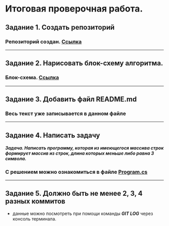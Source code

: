 # Итоговая проверочная работа.

## Задание 1. Создать репозиторий 
### Репозиторий создан. [Ссылка](https://github.com/asrbacr/DZ_Finish_Block_Choice_specialization.git)

---
## Задание 2. Нарисовать блок-схему алгоритма.
### Блок-схема. [Ссылка](https://drive.google.com/file/d/1w1tm9J8K9MNTlW6spzi3v_ttT9Fo0PFy/view?usp=sharing)
---
## Задание 3. Добавить файл README.md
### Весь текст **уже записывается** в данном файле

---
## Задание 4. Написать задачу
##### Задача. Написать программу, которая из имеющегося массива строк формирует массив из строк, длина которых меньше либо равна 3 символа.
### С решением можно ознакомиться в файле [Program.cs](Program.cs)
---
## Задание 5. Должно быть не менее 2, 3, 4 разных коммитов
* данные можно посмотреть при помощи команды **_GIT LOG_** через консоль терминала. 
